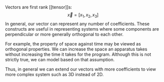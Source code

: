 Vectors are first rank [[tensor]]s:
$$
\vec{x} =[x_{1}, x_{2}, x_{3}]
$$
In general, our vector can represent any number of coefficients.
These constructs are useful in representing systems where some components are perpendicular or more generally orthogonal to each other.

For example, the property of space against time may be viewed as orthogonal properties.
We can increase the space an apparatus takes without increasing the time it takes for the program.
Although this is not strictly true, we can model based on that assumption.

Thus, in general we can extend our vectors with more coefficients to view more complex system such as 3D instead of 2D.